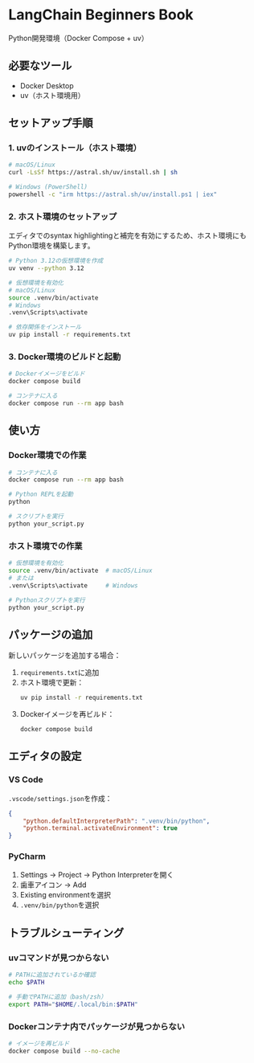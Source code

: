 # LangChain Beginners Book

Python開発環境（Docker Compose + uv）

## 必要なツール

- Docker Desktop
- uv（ホスト環境用）

## セットアップ手順

### 1. uvのインストール（ホスト環境）

```bash
# macOS/Linux
curl -LsSf https://astral.sh/uv/install.sh | sh

# Windows (PowerShell)
powershell -c "irm https://astral.sh/uv/install.ps1 | iex"
```

### 2. ホスト環境のセットアップ

エディタでのsyntax highlightingと補完を有効にするため、ホスト環境にもPython環境を構築します。

```bash
# Python 3.12の仮想環境を作成
uv venv --python 3.12

# 仮想環境を有効化
# macOS/Linux
source .venv/bin/activate
# Windows
.venv\Scripts\activate

# 依存関係をインストール
uv pip install -r requirements.txt
```

### 3. Docker環境のビルドと起動

```bash
# Dockerイメージをビルド
docker compose build

# コンテナに入る
docker compose run --rm app bash
```

## 使い方

### Docker環境での作業

```bash
# コンテナに入る
docker compose run --rm app bash

# Python REPLを起動
python

# スクリプトを実行
python your_script.py
```

### ホスト環境での作業

```bash
# 仮想環境を有効化
source .venv/bin/activate  # macOS/Linux
# または
.venv\Scripts\activate     # Windows

# Pythonスクリプトを実行
python your_script.py
```

## パッケージの追加

新しいパッケージを追加する場合：

1. `requirements.txt`に追加
2. ホスト環境で更新：
   ```bash
   uv pip install -r requirements.txt
   ```
3. Dockerイメージを再ビルド：
   ```bash
   docker compose build
   ```

## エディタの設定

### VS Code

`.vscode/settings.json`を作成：

```json
{
    "python.defaultInterpreterPath": ".venv/bin/python",
    "python.terminal.activateEnvironment": true
}
```

### PyCharm

1. Settings → Project → Python Interpreterを開く
2. 歯車アイコン → Add
3. Existing environmentを選択
4. `.venv/bin/python`を選択

## トラブルシューティング

### uvコマンドが見つからない

```bash
# PATHに追加されているか確認
echo $PATH

# 手動でPATHに追加（bash/zsh）
export PATH="$HOME/.local/bin:$PATH"
```

### Dockerコンテナ内でパッケージが見つからない

```bash
# イメージを再ビルド
docker compose build --no-cache
```
